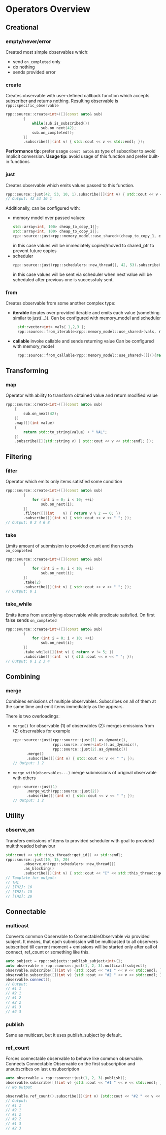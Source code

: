 # Operators Overview

## Creational

### empty/never/error
Created most simple observables which:
- send `on_completed` only
- do nothing
- sends provided error


### create
Creates observable with user-defined callback function which accepts subscriber and returns nothing. Resulting observable is `rpp::specific_observable`
```cpp
rpp::source::create<int>([](const auto& sub)
        {
            while(sub.is_subscribed())
                sub.on_next(42);
            sub.on_completed();
        })
        .subscribe([](int v) { std::cout << v << std::endl; });
```

**Performance tip:** prefer usage `const auto&` as type of subscriber to avoid implicit conversion.
**Usage tip:** avoid usage of this function and prefer built-in functions


### just
Creates observable which emits values passed to this function.
```cpp
rpp::source::just(42, 53, 10, 1).subscribe([](int v) { std::cout << v << std::endl; });
// Output: 42 53 10 1
```
Additionally, can be configured with:
- memory model over passed values:
    ```cpp
    std::array<int, 100> cheap_to_copy_1{};
    std::array<int, 100> cheap_to_copy_2{};
    rpp::source::just<rpp::memory_model::use_shared>(cheap_to_copy_1, cheap_to_copy_2).subscribe();
    ```
    in this case values will be immediately copied/moved to shared_ptr to prevent future copies
- scheduler
    ```cpp
    rpp::source::just(rpp::schedulers::new_thread{}, 42, 53).subscribe();
    ```
    in this case values will be sent via scheduler when next value will be scheduled after previous one is successfuly sent.
    

### from
Creates observable from some another complex type:
- **iterable**
  iterates over provided iterable and emits each value (something similar to just(...)). Can be configured with memory_model and scheduler
  ```cpp
    std::vector<int> vals{ 1,2,3 };
    rpp::source::from_iterable<rpp::memory_model::use_shared>(vals, rpp::schedulers::new_thread{}).subscribe([](int v) {std::cout << v << " "; });
  ```
- **callable**
  invoke callable and sends returning value Can be configured with memory_model
  ```cpp
    rpp::source::from_callable<rpp::memory_model::use_shared>([](){return 42;}).subscribe([](int v) {std::cout << v << " "; });
  ```

## Transforming
### map
Operator with ability to transform obtained value and return modified value
```cpp
rpp::source::create<int>([](const auto& sub)
    {
        sub.on_next(42);
    })
    .map([](int value)
    {
        return std::to_string(value) + " VAL";
    })
    .subscribe([](std::string v) { std::cout << v << std::endl; });
```

## Filtering
### filter
Operator which emits only items satisfied some condition
```cpp
rpp::source::create<int>([](const auto& sub)
        {
            for (int i = 0; i < 10; ++i)
                sub.on_next(i);
        })
        .filter([](int    v) { return v % 2 == 0; })
        .subscribe([](int v) { std::cout << v << " "; });
// Output: 0 2 4 6 8
```

### take
Limits amount of submission to provided count and then sends `on_completed`
```cpp
rpp::source::create<int>([](const auto& sub)
        {
            for (int i = 0; i < 10; ++i)
                sub.on_next(i);
        })
        .take(2)
        .subscribe([](int v) { std::cout << v << " "; });
// Output: 0 1
```

### take_while
Emits items from underlying observable while predicate satisfied. On first false sends `on_completed`
```cpp
rpp::source::create<int>([](const auto& sub)
        {
            for (int i = 0; i < 10; ++i)
                sub.on_next(i);
        })
        .take_while([](int v) { return v != 5; })
        .subscribe([](int  v) { std::cout << v << " "; });
// Output: 0 1 2 3 4
```

## Combining
### merge
Combines emissions of multiple observables. Subscribes on all of them at the same time and emit items immediately as the appears.

There is two overloadings:
- `merge()` for observable (1) of observables (2): merges emissions from (2) observables
  for example
  ```cpp
  rpp::source::just(rpp::source::just(1).as_dynamic(),
                    rpp::source::never<int>().as_dynamic(),
                    rpp::source::just(2).as_dynamic())
        .merge()
        .subscribe([](int v) { std::cout << v << " "; });
  // Output: 1 2
  ```
- `merge_with(observables...)` merge submissions of original observable with others
  ```cpp
  rpp::source::just(1)
        .merge_with(rpp::source::just(2))
        .subscribe([](int v) { std::cout << v << " "; });
  // Output: 1 2
  ```

## Utility
### observe_on
Transfers emissions of items to provided scheduler with goal to provided multithreaded behaviour
```cpp
std::cout << std::this_thread::get_id() << std::endl;
rpp::source::just(10, 15, 20)
        .observe_on(rpp::schedulers::new_thread{})
        .as_blocking()
        .subscribe([](int v) { std::cout << "[" << std::this_thread::get_id() << "] : " << v << "\n"; });
// Template for output:
// TH1
// [TH2]: 10
// [TH2]: 15
// [TH2]: 20
```

## Connectable
### multicast
Converts common Observable to ConnectableObservable via provided subject. It means, that each submission will be multicasted to all observers subscribed till current moment + emissions will be started only after call of connect, ref_count or something like this.
```cpp
auto subject = rpp::subjects::publish_subject<int>{};
auto observable = rpp::source::just(1, 2, 3).multicast(subject);
observable.subscribe([](int v) {std::cout << "#1 " << v << std::endl; });
observable.subscribe([](int v) {std::cout << "#2 " << v << std::endl; });
observable.connect();
// Output:
// #1 1
// #2 1
// #1 2
// #2 2
// #1 3
// #2 3
```

### publish
Same as multicast, but it uses publish_subject by default.

### ref_count
Forces connectable observable to behave like common observable.  Connects Connectable Observable on the first subscription and unsubscribes on last unsubscription
```cpp
auto observable = rpp::source::just(1, 2, 3).publish();
observable.subscribe([](int v) {std::cout << "#1 " << v << std::endl; });
// No Output

observable.ref_count().subscribe([](int v) {std::cout << "#2 " << v << std::endl; });
// Output:
// #1 1
// #2 1
// #1 2
// #2 2
// #1 3
// #2 3
```